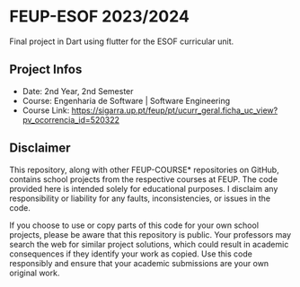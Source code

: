 # FEUP-ESOF 2023/2024
Final project in Dart using flutter for the ESOF curricular unit.
## Project Infos
- Date: 2nd Year, 2nd Semester
- Course: Engenharia de Software | Software Engineering
- Course Link: https://sigarra.up.pt/feup/pt/ucurr_geral.ficha_uc_view?pv_ocorrencia_id=520322
## Disclaimer
This repository, along with other FEUP-COURSE* repositories on GitHub, contains school projects from the respective courses at FEUP. The code provided here is intended solely for educational purposes. I disclaim any responsibility or liability for any faults, inconsistencies, or issues in the code.

If you choose to use or copy parts of this code for your own school projects, please be aware that this repository is public. Your professors may search the web for similar project solutions, which could result in academic consequences if they identify your work as copied. Use this code responsibly and ensure that your academic submissions are your own original work.

